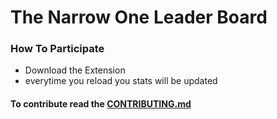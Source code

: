 # The Narrow One Leader Board


### How To Participate
 - Download the Extension
 - everytime you reload you stats will be updated

#### To contribute read the [CONTRIBUTING.md](CONTRIBUTING.md)